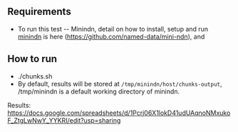 ## Requirements

- To run this test
-- Minindn, detail on how to install, setup and run [minindn](http://minindn.memphis.edu) is here (https://github.com/named-data/mini-ndn), and 


## How to run

- ./chunks.sh
- By default, results will be stored at `/tmp/minindn/host/chunks-output`, /tmp/minindn is a default working directory of minindn. 



Results: https://docs.google.com/spreadsheets/d/1Pcrj06X1lokD41udUAqnoNMxukoF_ZtgLwNwY_YYKRI/edit?usp=sharing
